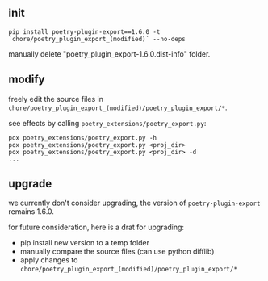 ## init

```shell
pip install poetry-plugin-export==1.6.0 -t `chore/poetry_plugin_export_(modified)` --no-deps
```

manually delete "poetry_plugin_export-1.6.0.dist-info" folder.

## modify

freely edit the source files in 
`chore/poetry_plugin_export_(modified)/poetry_plugin_export/*`.

see effects by calling `poetry_extensions/poetry_export.py`:

```shell
pox poetry_extensions/poetry_export.py -h
pox poetry_extensions/poetry_export.py <proj_dir>
pox poetry_extensions/poetry_export.py <proj_dir> -d
...
```

## upgrade

we currently don't consider upgrading, the version of `poetry-plugin-export` 
remains 1.6.0.

for future consideration, here is a drat for upgrading:

- pip install new version to a temp folder
- manually compare the source files (can use python difflib)
- apply changes to `chore/poetry_plugin_export_(modified)/poetry_plugin_export/*`
